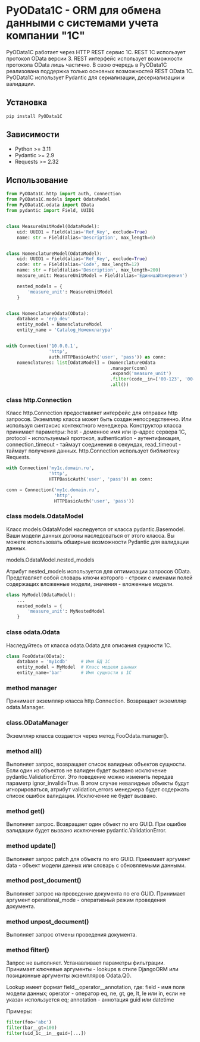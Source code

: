 # PyOData1C - ORM для обмена данными с системами учета компании "1С"
PyOData1C работает через HTTP REST сервис 1С. REST 1С использует протокол OData версии 3. REST интерфейс использует 
возможности протокола OData лишь частично. В свою очередь в PyOData1C реализована поддержка только основных возможностей 
REST OData 1C. PyOData1C использует Pydantic для сериализации, десериализации и валидации. 

## Установка
`pip install PyOData1C`

## Зависимости
- Python >= 3.11
- Pydantic >= 2.9
- Requests >= 2.32

## Использование

```python
from PyOData1C.http import auth, Connection
from PyOData1C.models import OdataModel
from PyOData1C.odata import OData
from pydantic import Field, UUID1


class MeasureUnitModel(OdataModel):
    uid: UUID1 = Field(alias='Ref_Key', exclude=True)
    name: str = Field(alias='Description', max_length=6)


class NomenclatureModel(OdataModel):
    uid: UUID1 = Field(alias='Ref_Key', exclude=True)
    code: str = Field(alias='Code', max_length=12)
    name: str = Field(alias='Description', max_length=200)
    measure_unit: MeasureUnitModel = Field(alias='ЕдиницаИзмерения')

    nested_models = {
        'measure_unit': MeasureUnitModel
    }


class NomenclatureOdata(OData):
    database = 'erp_dev'
    entity_model = NomenclatureModel
    entity_name = 'Catalog_Номенклатура'


with Connection('10.0.0.1',
                'http',
                auth.HTTPBasicAuth('user', 'pass')) as conn:
    nomenclatures: list[OdataModel] = (NomenclatureOdata
                                       .manager(conn)
                                       .expand('measure_unit')
                                       .filter(code__in=['00-123', '00-456'])
                                       .all())
```

### class http.Connection
Класс http.Connection предоставляет интерфейс для отправки http запросов. Экземпляр класса может быть создан непосредственно. 
Или используя синтаксис контекстного менеджера. Конструктор класса принимает параметры: host - доменное имя или ip-адрес
сервера 1С, protocol - используемый протокол, authentication - аутентификация, connection_timeout - таймаут соединения в
секундах, read_timeout - таймаут получения данных. http.Connection использует библиотеку Requests.

```python
with Connection('my1c.domain.ru',
                'http',
                HTTPBasicAuth('user', 'pass')) as conn:
```
```python
conn = Connection('my1c.domain.ru',
                  'http',
                  HTTPBasicAuth('user', 'pass'))
```


### class models.OdataModel
Класс models.OdataModel наследуется от класса pydantic.Basemodel. Ваши модели данных должны наследоваться от этого 
класса. Вы можете использовать обширные возможности Pydantic для валидации данных.

models.OdataModel.nested_models

Атрибут nested_models используется для оптимизации запросов OData. Представляет собой словарь ключи которого - строки с
именами полей содержащих вложенные модели, значения - вложенные модели.

```python
class MyModel(OdataModel):
    ...
    nested_models = {
        'measure_unit': MyNestedModel
    }
```

### class odata.Odata
Наследуйтесь от класса odata.Odata для описания сущности 1С.
```python
class FooOdata(OData):
    database = 'my1cdb'     # Имя БД 1С
    entity_model = MyModel  # Класс модели данных 
    entity_name='bar'       # Имя сущности в 1С
```

### method manager
Принимает экземпляр класса http.Connection. Возвращает экземпляр odata.Manager.

### class.ODataManager
Экземпляр класса создается через метод FooOdata.manager().

### method all()
Выполняет запрос, возвращает список валидных объектов сущности. Если один из объектов не валиден будет вызвано 
исключение pydantic.ValidationError. Это поведение можно изменить передав параметр ignor_invalid=True. В этом случае
невалидные объекты будут игнорироваться, атрибут validation_errors менеджера будет содержать список ошибок валидации.
Исключение не будет вызвано.

### method get()
Выполняет запрос. Возвращает один объект по его GUID. При ошибке валидации будет вызвано исключение
pydantic.ValidationError.

### method update()
Выполняет запрос patch для объекта по его GUID. Принимает аргумент data - объект модели данных или словарь с обновляемыми
данными.

### method post_document()
Выполняет запрос на проведение документа по его GUID. Принимает аргумент operational_mode - оперативный режим 
проведения документа. 

### method unpost_document()
Выполняет запрос отмены проведения документа.

### method filter()
Запрос не выполняет. Устанавливает параметры фильтрации. Принимает ключевые аргументы - lookups в стиле DjangoORM или 
позиционные аргументы экземпляров Odata.Q(). 

Lookup имеет формат field__operator__annotation, где:
field - имя поля модели данных;
operator - оператор eq, ne, gt, ge, lt, le или in, если не указан используется eq;
annotation - аннотация guid или datetime

Примеры:
```python
filter(foo='abc')
filter(bar__gt=100)
filter(uid_1c__in__guid=[...])
```
